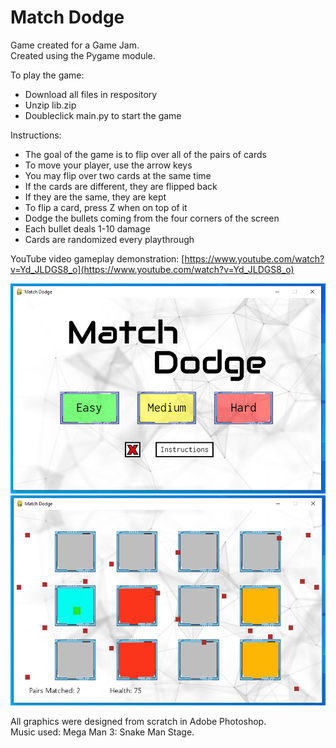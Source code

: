 # Match Dodge

Game created for a Game Jam.\
Created using the Pygame module.

To play the game:
- Download all files in respository
- Unzip lib.zip
- Doubleclick main.py to start the game

Instructions:
- The goal of the game is to flip over all of the pairs of cards
- To move your player, use the arrow keys
- You may flip over two cards at the same time
- If the cards are different, they are flipped back
- If they are the same, they are kept
- To flip a card, press Z when on top of it
- Dodge the bullets coming from the four corners of the screen
- Each bullet deals 1-10 damage
- Cards are randomized every playthrough

YouTube video gameplay demonstration: [https://www.youtube.com/watch?v=Yd_JLDGS8_o](https://www.youtube.com/watch?v=Yd_JLDGS8_o)

![Main page](https://github.com/DVDOSO/MatchDodge/blob/main/mainPage.PNG?raw=true)
![Gameplay](https://github.com/DVDOSO/MatchDodge/blob/main/gameplay.PNG?raw=true)

All graphics were designed from scratch in Adobe Photoshop.\
Music used: Mega Man 3: Snake Man Stage.
